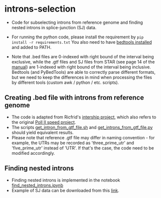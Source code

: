 # introns-selection

- Code for subselecting introns from reference genome and finding nested introns in splice-junction (SJ) data.

- For running the python code, please install the requirement by ```pip install -r requirements.txt```
  You also need to have [bedtools installed](https://bedtools.readthedocs.io/en/latest/content/installation.html) and
  added to PATH.
- Note that .bed files are 0-indexed with right bound of the interval being exclusive, while the .gtf files and SJ files
  from STAR (see page 14 of the [manual](https://github.com/alexdobin/STAR/blob/master/doc/STARmanual.pdf))
  are 1-indexed with right bound of the interval being inclusive. Bedtools (and PyBedTools) are able to correctly parse
  different formats, but we need to keep the
  differences in mind when processing the files by different tools (custom awk / python / etc. scripts).

## Creating .bed file with introns from reference genome

- The code is adapted from Ricfrid's [intership project](https://github.com/dirfcir/Pol_II_RvdM), which also refers to
  the original [Poll II speed project](https://github.com/beyergroup/ElongationRate/tree/main).
- The scripts [get_intron_from_gtf_file.sh](./get_introns_from_gtf_file.sh)
  and [get_introns_from_gtf_file.py](./get_introns_from_gtf_file.py) should yield equivalent results.
- Please note that reference .gtf file may differ in naming convention - for example, the UTRs may be recorded as 'three_prime_utr' and 'five_prime_utr' instead of 'UTR'.
If that's the case, the code need to be modified accordingly.

## Finding nested introns

- Finding nested introns is implemented in the notebook [find_nested_introns.ipynb](./find_nested_introns.ipynb)
- Example of SJ data can be downloaded from
  this [link](https://drive.google.com/file/d/1MnhSRSMya5N33H6FdDk2OI97UUNcao1m/view?usp=sharing).

